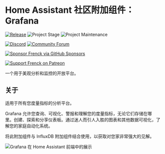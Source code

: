 # Home Assistant 社区附加组件：Grafana

[![Release][release-shield]][release] ![Project Stage][project-stage-shield] ![Project Maintenance][maintenance-shield]

[![Discord][discord-shield]][discord] [![Community Forum][forum-shield]][forum]

[![Sponsor Frenck via GitHub Sponsors][github-sponsors-shield]][github-sponsors]

[![Support Frenck on Patreon][patreon-shield]][patreon]

一个用于美观分析和监控的开放平台。

## 关于

适用于所有您度量指标的分析平台。

Grafana 允许您查询、可视化、警报和理解您的度量指标，无论它们存储在哪里。创建、探索和分享仪表板。通过迷人而引人入胜的图表和其他数据可视化，了解您的家庭自动化系统。

将此附加组件与 InfluxDB 附加组件结合使用，以获取对您家非常强大的见解。

![Grafana 在 Home Assistant 前端中的展示][screenshot]

[discord-shield]: https://img.shields.io/discord/478094546522079232.svg
[discord]: https://discord.me/hassioaddons
[forum-shield]: https://img.shields.io/badge/community-forum-brightgreen.svg
[forum]: https://community.home-assistant.io/t/home-assistant-community-add-on-grafana/54674?u=frenck
[github-sponsors-shield]: https://frenck.dev/wp-content/uploads/2019/12/github_sponsor.png
[github-sponsors]: https://github.com/sponsors/frenck
[maintenance-shield]: https://img.shields.io/maintenance/yes/2025.svg
[patreon-shield]: https://frenck.dev/wp-content/uploads/2019/12/patreon.png
[patreon]: https://www.patreon.com/frenck
[project-stage-shield]: https://img.shields.io/badge/project%20stage-production%20ready-brightgreen.svg
[release-shield]: https://img.shields.io/badge/version-v11.0.0-blue.svg
[release]: https://github.com/hassio-addons/addon-grafana/tree/v11.0.0
[screenshot]: https://github.com/hassio-addons/addon-grafana/raw/main/images/screenshot.png